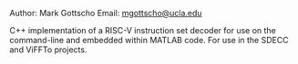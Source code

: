 Author: Mark Gottscho
Email: mgottscho@ucla.edu

C++ implementation of a RISC-V instruction set decoder for use on the command-line and embedded within MATLAB code. For use in the SDECC and ViFFTo projects.
